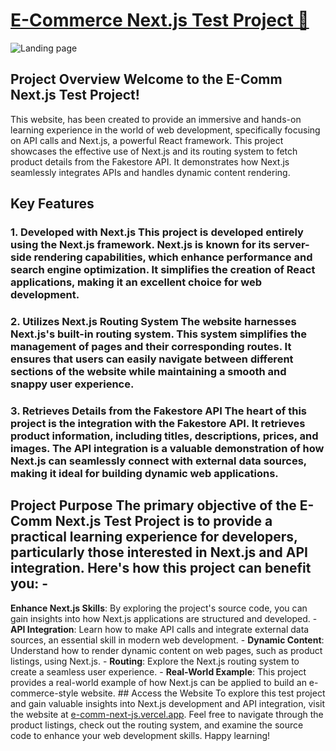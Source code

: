 # [E-Commerce Next.js Test Project 🔗](https://e-comm-next-js.vercel.app) 
![Landing page](https://i.ibb.co/q9q5L9L/e-com.png)
## Project Overview Welcome to the E-Comm Next.js Test Project!
 This website, has been created to provide an immersive and hands-on learning experience in the world of web development, specifically focusing on API calls and Next.js, a powerful React framework. This project showcases the effective use of Next.js and its routing system to fetch product details from the Fakestore API. It demonstrates how Next.js seamlessly integrates APIs and handles dynamic content rendering. 
 
## Key Features 

### 1. Developed with Next.js This project is developed entirely using the Next.js framework. Next.js is known for its server-side rendering capabilities, which enhance performance and search engine optimization. It simplifies the creation of React applications, making it an excellent choice for web development. 
### 2. Utilizes Next.js Routing System The website harnesses Next.js's built-in routing system. This system simplifies the management of pages and their corresponding routes. It ensures that users can easily navigate between different sections of the website while maintaining a smooth and snappy user experience. 
### 3. Retrieves Details from the Fakestore API The heart of this project is the integration with the Fakestore API. It retrieves product information, including titles, descriptions, prices, and images. The API integration is a valuable demonstration of how Next.js can seamlessly connect with external data sources, making it ideal for building dynamic web applications. 
## Project Purpose The primary objective of the E-Comm Next.js Test Project is to provide a practical learning experience for developers, particularly those interested in Next.js and API integration. Here's how this project can benefit you: -  
**Enhance Next.js Skills**: By exploring the project's source code, you can gain insights into how Next.js applications are structured and developed. -  **API Integration**: Learn how to make API calls and integrate external data sources, an essential skill in modern web development. -  **Dynamic Content**: Understand how to render dynamic content on web pages, such as product listings, using Next.js. -  **Routing**: Explore the Next.js routing system to create a seamless user experience. -  **Real-World Example**: This project provides a real-world example of how Next.js can be applied to build an e-commerce-style website. ## Access the Website To explore this test project and gain valuable insights into Next.js development and API integration, visit the website at [e-comm-next-js.vercel.app](https://e-comm-next-js.vercel.app). Feel free to navigate through the product listings, check out the routing system, and examine the source code to enhance your web development skills. Happy learning!